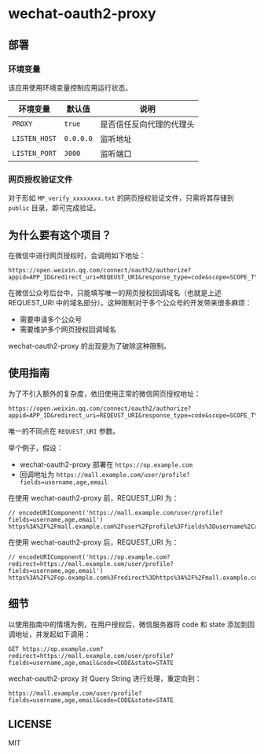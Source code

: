 # wechat-oauth2-proxy
## 部署
### 环境变量
该应用使用环境变量控制应用运行状态。

| 环境变量 | 默认值 | 说明 |
| ------------ | ------------- | -------- |
| `PROXY` | `true` | 是否信任反向代理的代理头 |
| `LISTEN_HOST` | `0.0.0.0` | 监听地址 |
| `LISTEN_PORT` | `3000` | 监听端口 |

### 网页授权验证文件
对于形如 `MP_verify_xxxxxxxx.txt` 的网页授权验证文件，只需将其存储到 `public` 目录，即可完成验证。

## 为什么要有这个项目？
在微信中进行网页授权时，会调用如下地址：

```
https://open.weixin.qq.com/connect/oauth2/authorize?appid=APP_ID&redirect_uri=REQEUST_URI&response_type=code&scope=SCOPE_TYPE&state=STATE#wechat_redirect
```

在微信公众号后台中，只能填写唯一的网页授权回调域名（也就是上述 REQUEST_URI 中的域名部分）。这种限制对于多个公众号的开发带来很多麻烦：
+ 需要申请多个公众号
+ 需要维护多个网页授权回调域名

wechat-oauth2-proxy 的出现是为了破除这种限制。

## 使用指南
为了不引入额外的复杂度，依旧使用正常的微信网页授权地址：

```
https://open.weixin.qq.com/connect/oauth2/authorize?appid=APP_ID&redirect_uri=REQEUST_URI&response_type=code&scope=SCOPE_TYPE&state=STATE#wechat_redirect
```

唯一的不同点在 `REQUEST_URI` 参数。

举个例子，假设：
+ wechat-oauth2-proxy 部署在 `https://op.example.com`
+ 回调地址为 `https://mall.example.com/user/profile?fields=username,age,email`

在使用 wechat-oauth2-proxy 前，REQUEST_URI 为：

```
// encodeURIComponent('https://mall.example.com/user/profile?fields=username,age,email')
https%3A%2F%2Fmall.example.com%2Fuser%2Fprofile%3Ffields%3Dusername%2Cage%2Cemail
```

在使用 wechat-oauth2-proxy 后，REQUEST_URI 为：

```
// encodeURIComponent('https://op.example.com?redirect=https://mall.example.com/user/profile?fields=username,age,email')
https%3A%2F%2Fop.example.com%3Fredirect%3Dhttps%3A%2F%2Fmall.example.com%2Fuser%2Fprofile%3Ffields%3Dusername%2Cage%2Cemail
```

## 细节
以使用指南中的情境为例，在用户授权后，微信服务器将 code 和 state 添加到回调地址，并发起如下调用：

```
GET https://op.example.com?redirect=https://mall.example.com/user/profile?fields=username,age,email&code=CODE&state=STATE
```

wechat-oauth2-proxy 对 Query String 进行处理，重定向到：

```
https://mall.example.com/user/profile?fields=username,age,email&code=CODE&state=STATE
```

## LICENSE
MIT
